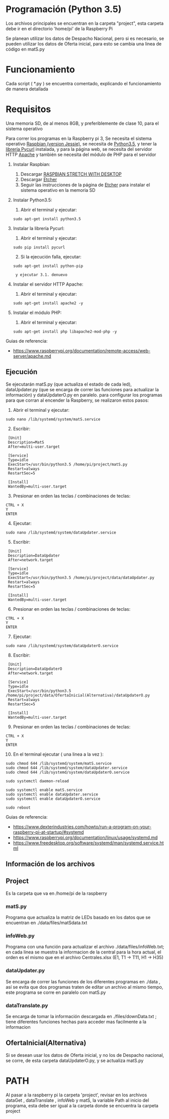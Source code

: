 # Programación (Python 3.5)

Los archivos principales se encuentran en la carpeta "project", esta carpeta debe ir en el directorio 'home/pi' de la Raspberry Pi

Se planean utilizar los datos de Despacho Nacional, pero si es necesario, se pueden utilizar los datos de Oferta inicial, para esto se cambia una linea de código en matS.py

# Funcionamiento

Cada script ( *.py ) se encuentra comentado, explicando el funcionamiento de manera detallada

# Requisitos

Una memoria SD, de al menos 8GB, y preferiblemente de clase 10, para el sistema operativo

Para correr los programas en la Raspberry pi 3, Se necesita el sistema operativo [Raspbian (version Jessie)](https://www.raspberrypi.org/downloads/raspbian/), se necesita de [Python3.5](https://www.python.org/downloads/release/python-350/), y tener la [librería Pycurl](http://pycurl.io/) instalada, y para la página web, se necesita del servidor HTTP [Apache](https://httpd.apache.org/download.cgi) y también se necesita del módulo de PHP para el servidor

1. Instalar Raspbian:
	1. Descargar [RASPBIAN STRETCH WITH DESKTOP](https://www.raspberrypi.org/downloads/raspbian/)
	2. Descargar [Etcher](https://etcher.io/)
	3. Seguir las instrucciones de la página de [Etcher](https://etcher.io/) para instalar el sistema operativo en la memoria SD

2. Instalar Python3.5:
	1. Abrir el terminal y ejecutar:
	```
	sudo apt-get install python3.5
	```

3. Instalar la librería Pycurl:
	1. Abrir el terminal y ejecutar:
	```
	sudo pip install pycurl
	```
	2. Si la ejecución falla, ejecutar:
	```
	sudo apt-get install python-pip
	```
		y ejecutar 3.1. denuevo

4. Instalar el servidor HTTP Apache:
	1. Abrir el terminal y ejecutar:
	```
	sudo apt-get install apache2 -y
	```

5. Instalar el módulo PHP:
	1. Abrir el terminal y ejecutar:
	```
	sudo apt-get install php libapache2-mod-php -y
	```

Guias de referencia:
* https://www.raspberrypi.org/documentation/remote-access/web-server/apache.md

## Ejecución

Se ejecutarán matS.py (que actualiza el estado de cada led), dataUpdater.py (que se encarga de correr las funciones para actualizar la información) y dataUpdaterO.py en paralelo. para configurar los programas para que corran al encender la Raspberry, se realizaron estos pasos:

1. Abrir el terminal y ejecutar:
```
sudo nano /lib/systemd/system/matS.service
```

2. Escribir:
```
 [Unit]
 Description=MatS
 After=multi-user.target

 [Service]
 Type=idle
 ExecStart=/usr/bin/python3.5 /home/pi/project/matS.py
 Restart=always
 RestartSec=5

 [Install]
 WantedBy=multi-user.target
```

3. Presionar en orden las teclas / combinaciones de teclas:
```
CTRL + X
Y
ENTER
```

4. Ejecutar:
```
sudo nano /lib/systemd/system/dataUpdater.service
```

5. Escribir:
```
 [Unit]
 Description=DataUpdater
 After=network.target

 [Service]
 Type=idle
 ExecStart=/usr/bin/python3.5 /home/pi/project/data/dataUpdater.py
 Restart=always
 RestartSec=5

 [Install]
 WantedBy=multi-user.target
```

6. Presionar en orden las teclas / combinaciones de teclas:
```
CTRL + X
Y
ENTER
```

7. Ejecutar:
```
sudo nano /lib/systemd/system/dataUpdaterO.service
```

8. Escribir:
```
 [Unit]
 Description=DataUpdaterO
 After=network.target

 [Service]
 Type=idle
 ExecStart=/usr/bin/python3.5 /home/pi/project/data/OfertaInicial(Alternativa)/dataUpdaterO.py
 Restart=always
 RestartSec=5

 [Install]
 WantedBy=multi-user.target
```

9. Presionar en orden las teclas / combinaciones de teclas:
```
CTRL + X
Y
ENTER
```

10. En el terminal ejecutar ( una linea a la vez ):
```
sudo chmod 644 /lib/systemd/system/matS.service
sudo chmod 644 /lib/systemd/system/dataUpdater.service
sudo chmod 644 /lib/systemd/system/dataUpdaterO.service

sudo systemctl daemon-reload

sudo systemctl enable matS.service
sudo systemctl enable dataUpdater.service
sudo systemctl enable dataUpdaterO.service

sudo reboot
```

Guias de referencia:
* https://www.dexterindustries.com/howto/run-a-program-on-your-raspberry-pi-at-startup/#systemd
* https://www.raspberrypi.org/documentation/linux/usage/systemd.md
* https://www.freedesktop.org/software/systemd/man/systemd.service.html

## Información de los archivos

## Project

Es la carpeta que va en /home/pi de la raspberry

### matS.py

Programa que actualiza la matriz de LEDs basado en los datos que se encuentran en ./data/files/matSdata.txt

### infoWeb.py

Programa con una función para actualizar el archivo ./data/files/infoWeb.txt; en cada linea se muestra la informacion de la central para la hora actual, el orden es el mismo que en el archivo Centrales.xlsx (E1, T1 -> T11, H1 -> H35)

### dataUpdater.py

Se encarga de correr las funciones de los diferentes programas en ./data , así se evita que dos programas traten de editar un archivo al mismo tiempo, este programa se corre en paralelo con matS.py

### dataTranslate.py

Se encarga de tomar la información descargada en ./files/downData.txt ; tiene diferentes funciones hechas para acceder mas facilmente a la informacion

## OfertaInicial(Alternativa)

Si se desean usar los datos de Oferta inicial, y no los de Despacho nacional, se corre, de esta carpeta dataUpdaterO.py, y se actualiza matS.py

# PATH

Al pasar a la raspberry pi la carpeta 'project', revisar en los archivos dataGet , dataTranslate , infoWeb y matS, la variable Path al inicio del programa, esta debe ser igual a la carpeta donde se encuentra la carpeta project
